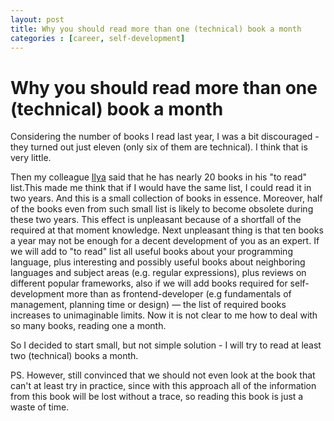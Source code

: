 ```yaml
---
layout: post
title: Why you should read more than one (technical) book a month
categories : [career, self-development]
---
```


Why you should read more than one (technical) book a month
============================================================

Considering the number of books I read last year, I was a bit discouraged - they turned out just eleven (only six of them are technical). I think that is very little.

Then my colleague [Ilya][1] said that he has nearly 20 books in his "to read" list.This made me think that if I would have the same list, I could read it in two years. And this is a small collection of books in essence. Moreover, half of the books even from such small list is likely to become obsolete during these two years. This effect is unpleasant because of a shortfall of the required at that moment knowledge. Next unpleasant thing is that ten books a year may not be enough for a decent development of you as an expert. If we will add to "to read" list all useful books about your programming language, plus interesting and possibly useful books about neighboring languages and subject areas (e.g. regular expressions), plus reviews on different popular frameworks, also if we will add books required for self-development more than as frontend-developer (e.g fundamentals of management, planning time or design) — the list of required books increases to unimaginable limits. Now it is not clear to me how to deal with so many books, reading one a month.

So I decided to start small, but not simple solution - I will try to read at least two (technical) books a month.

PS. However, still convinced that we should not even look at the book that can't at least try in practice, since with this approach all of the information from this book will be lost without a trace, so reading this book is just a waste of time.

[1]: https://github.com/i-akhmadullin "github/i-akhmadullin"

